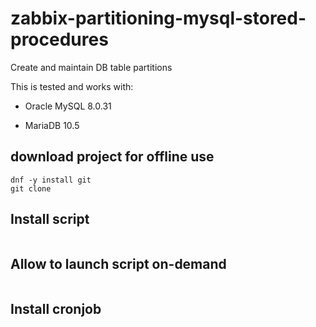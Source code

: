 # zabbix-partitioning-mysql-stored-procedures
Create and maintain DB table partitions

 
This is tested and works with:

* Oracle MySQL 8.0.31

* MariaDB 10.5


## download project for offline use
```
dnf -y install git
git clone
```


## Install script
```

```


## Allow to launch script on-demand
```

```


## Install cronjob
```

```
